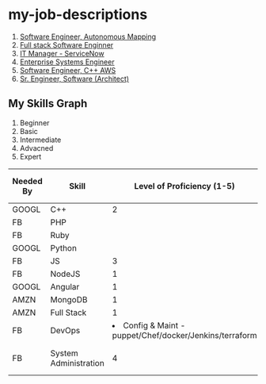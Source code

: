 # my-job-descriptions

 1. [Software Engineer, Autonomous Mapping](Software_Engineer-Autonomous_Mapping.md)
 2. [Full stack Software Enginner](Software_Engineer-Full_Stack.md)
 3. [IT Manager - ServiceNow](ITManager_ServiceNow.md)
 4. [Enterprise Systems Engineer](Enterprise_Systems_Engineer.md)
 5. [Software Engineer, C++ AWS](Software_Engineer_C++.md)
 6. [Sr. Engineer, Software (Architect)](Senior_Software_Engineer-Architect.md)


## My Skills Graph

1. Beginner
2. Basic
3. Intermediate
4. Advacned
5. Expert

|Needed By| Skill | Level of Proficiency (1-5) | Details |Targeted by 07312019 |
| --- | --- | --- | --- | --- |
| GOOGL |C++ | 2 | |3 |
| FB | PHP | | |
| FB | Ruby | | |
| GOOGL | Python | | |
| FB | JS | 3 | | 4 | 
| FB | NodeJS| 1 | | 2 |
| GOOGL | Angular | 1 | | 2 |
| AMZN | MongoDB | 1 | | 2 |
| AMZN | Full Stack | 1 | | 2 |
| FB | DevOps| <li>Config & Maint - puppet/Chef/docker/Jenkins/terraform</li>| |
| FB | System Administration | 4 | <li>Config & Maint - Apache,Oracle,Squid,MySQL,NFS,DHCP,SSH,DNS,SNMP</li><li>Shell scripting</li>| 5 |

